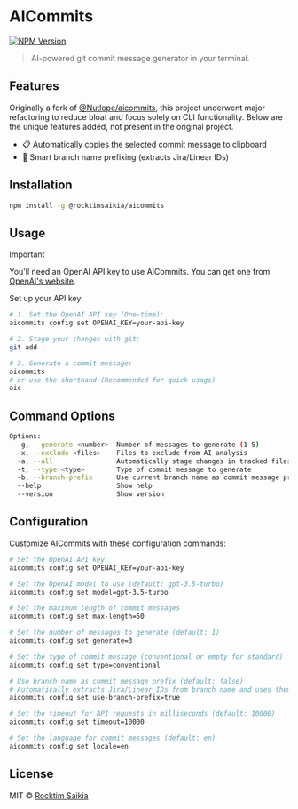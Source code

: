 # AICommits

[![NPM Version](https://img.shields.io/npm/v/ai-commits-cli)](https://www.npmjs.com/package/ai-commits-cli)

> AI-powered git commit message generator in your terminal.

## Features
Originally a fork of [@Nutlope/aicommits](https://github.com/Nutlope/aicommits), this project underwent major refactoring to reduce bloat and focus solely on CLI functionality. Below are the unique features added, not present in the original project.

- 📋 Automatically copies the selected commit message to clipboard
- 🔖 Smart branch name prefixing (extracts Jira/Linear IDs)

## Installation

```bash
npm install -g @rocktimsaikia/aicommits
```

## Usage

> [!IMPORTANT]
> You'll need an OpenAI API key to use AICommits. You can get one from [OpenAI's website](https://platform.openai.com/account/api-keys).

Set up your API key:

```bash
# 1. Set the OpenAI API key (One-time):
aicommits config set OPENAI_KEY=your-api-key

# 2. Stage your changes with git:
git add .

# 3. Generate a commit message:
aicommits
# or use the shorthand (Recommended for quick usage)
aic
```

## Command Options

```bash
Options:
  -g, --generate <number>  Number of messages to generate (1-5)
  -x, --exclude <files>    Files to exclude from AI analysis
  -a, --all                Automatically stage changes in tracked files
  -t, --type <type>        Type of commit message to generate
  -b, --branch-prefix      Use current branch name as commit message prefix (auto-detects Jira/Linear IDs)
  --help                   Show help
  --version                Show version
```

## Configuration

Customize AICommits with these configuration commands:

```bash
# Set the OpenAI API key
aicommits config set OPENAI_KEY=your-api-key

# Set the OpenAI model to use (default: gpt-3.5-turbo)
aicommits config set model=gpt-3.5-turbo

# Set the maximum length of commit messages
aicommits config set max-length=50

# Set the number of messages to generate (default: 1)
aicommits config set generate=3

# Set the type of commit message (conventional or empty for standard)
aicommits config set type=conventional

# Use branch name as commit message prefix (default: false)
# Automatically extracts Jira/Linear IDs from branch name and uses them as prefix.
aicommits config set use-branch-prefix=true

# Set the timeout for API requests in milliseconds (default: 10000)
aicommits config set timeout=10000

# Set the language for commit messages (default: en)
aicommits config set locale=en
```

## License

MIT © [Rocktim Saikia](https://github.com/rocktimsaikia)
